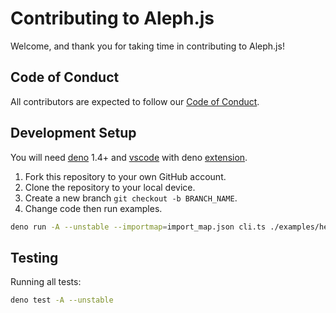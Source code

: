 # Contributing to Aleph.js

Welcome, and thank you for taking time in contributing to Aleph.js!

## Code of Conduct
All contributors are expected to follow our [Code of Conduct](CODE_OF_CONDUCT.md).

## Development Setup
You will need [deno](https://deno.land/) 1.4+ and [vscode](https://code.visualstudio.com/) with deno [extension](https://marketplace.visualstudio.com/items?itemName=denoland.vscode-deno).

1. Fork this repository to your own GitHub account.
2. Clone the repository to your local device.
3. Create a new branch `git checkout -b BRANCH_NAME`.
4. Change code then run examples.

```bash
deno run -A --unstable --importmap=import_map.json cli.ts ./examples/hello-world --log=debug
```

## Testing
Running all tests:
```bash
deno test -A --unstable
```
